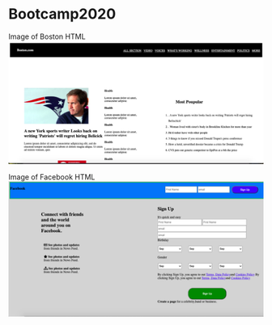 # Bootcamp2020


Image of Boston HTML
![Image of Boston HTML](https://github.com/JohnbelMDev/Bootcamp2020/blob/master/Homework/Week2/Newspapers%20with%20css/Boston/img/Boston.png?raw=true)





Image of Facebook HTML
![Image of Boston HTML](https://github.com/JohnbelMDev/Bootcamp2020/blob/master/Homework/Week2/day2/Facebook1/img/Facebookpic.png?raw=true)




